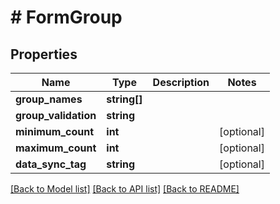# # FormGroup

## Properties

Name | Type | Description | Notes
------------ | ------------- | ------------- | -------------
**group_names** | **string[]** |  |
**group_validation** | **string** |  |
**minimum_count** | **int** |  | [optional]
**maximum_count** | **int** |  | [optional]
**data_sync_tag** | **string** |  | [optional]

[[Back to Model list]](../../README.md#models) [[Back to API list]](../../README.md#endpoints) [[Back to README]](../../README.md)
